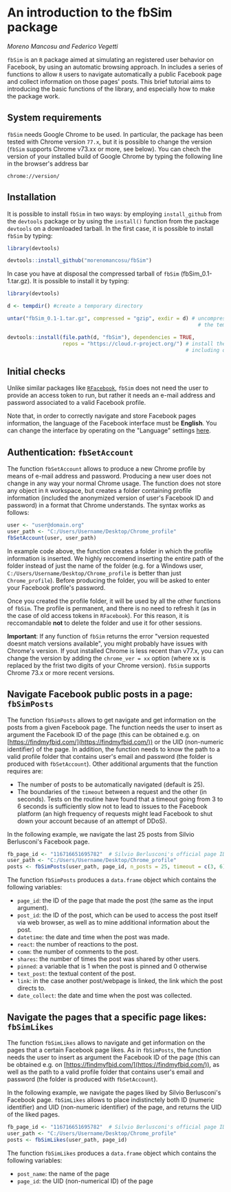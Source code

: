 
# An introduction to the fbSim package

*Moreno Mancosu and Federico Vegetti*


```fbSim``` is an ```R``` package aimed at simulating an registered user behavior on Facebook, by using an automatic browsing approach. In includes a series of functions to allow ```R``` users to navigate automatically a public Facebook page and collect information on those pages' posts. This brief tutorial aims to introducing the basic functions of the library, and especially how to make the package work.

## System requirements

```fbSim``` needs Google Chrome to be used. In particular, the package has been tested with Chrome version ```77.x```, but it is possible to change the version (```fbSim``` supports Chrome v73.xx or more, see below). You can chech the version of your installed build of Google Chrome by typing the following line in  the browser's address bar

```{bash eval = FALSE}
chrome://version/
```

## Installation

It is possible to install ```fbSim``` in two ways: by employing ```install_github``` from the ```devtools``` package or by using the ```install()``` function from the package ```devtools``` on a downloaded tarball. In the first case, it is possible to install ```fbSim``` by typing:

```r
library(devtools)

devtools::install_github("morenomancosu/fbSim")
```

In case you have at disposal the compressed tarball of ```fbSim``` (fbSim_0.1-1.tar.gz). It is possible to install it by typing:

```r
library(devtools)

d <- tempdir() #create a temporary directory

untar("fbSim_0.1-1.tar.gz", compressed = "gzip", exdir = d) # uncompress the tarball in 
                                                              # the temp directory

devtools::install(file.path(d, "fbSim"), dependencies = TRUE,
                  repos = "https://cloud.r-project.org/") # install the package 
                                                          # including dependencies
```

## Initial checks

Unlike similar packages like [```RFacebook```](https://cran.r-project.org/web/packages/Rfacebook/Rfacebook.pdf), ```fbSim``` does not need the user to provide an access token to run, but rather it needs an e-mail address and password associated to a valid Facebook profile. 

Note that, in order to correctly navigate and store Facebook pages information, the language of the Facebook interface must be **English**. You can change the interface by operating on the "Language" settings [here](https://www.facebook.com/settings?tab=language). 


## Authentication: ```fbSetAccount```

The function ```fbSetAccount``` allows to produce a new Chrome profile by means of e-mail address and password. Producing a new user does not change in any way your normal Chrome usage. The function does not store any object in ```R``` workspace, but creates a folder containing profile information (included the anonymized version of user's Facebook ID and password) in a format that Chrome understands. The syntax works as follows:

```r
user <- "user@domain.org"
user_path <- "C:/Users/Username/Desktop/Chrome_profile"
fbSetAccount(user, user_path)
```

In example code above, the function creates a folder in which the profile information is inserted. We highly reccomend inserting the entire path of the folder instead of just the name of the folder (e.g. for a Windows user, ```C:/Users/Username/Desktop/Chrome_profile``` is better than just ```Chrome_profile```). Before producing the folder, you will be asked to enter your Facebook profile's password. 

Once you created the profile folder, it will be used by all the other functions of ```fbSim```. The profile is permanent, and there is no need to refresh it (as in the case of old access tokens in ```RFacebook```). For this reason, it is reccomandable **not** to delete the folder and use it for other sessions.

**Important**: If any function of ```fbSim``` returns the error "version requested doesnt match versions available", you might probably have issues with Chrome's version. If yout installed Chrome is less recent than v77.x, you can change the version by adding the ```chrome_ver = xx``` option (where xx is replaced by the frist two digits of your Chrome version). ```fbSim``` supports Chrome 73.x or more recent versions.

## Navigate Facebook public posts in a page: ```fbSimPosts```

The function ```fbSimPosts``` allows to get navigate and get information on the posts from a given Facebook page. The function needs the user to insert as argument the Facebook ID of the page (this can be obtained e.g. on [https://findmyfbid.com/](https://findmyfbid.com/)) or the UID (non-numeric identifier) of the page. In addition, the function needs to know the path to a valid profile folder that contains user's email and password (the folder is produced with ```fbSetAccount```). Other additional arguments that the function requires are:

- The number of posts to be automatically navigated (default is 25).
- The boundaries of the ```timeout``` between a request and the other (in seconds). Tests on the routine have found that a timeout going from 3 to 6 seconds is sufficiently slow not to lead to issues to the Facebook platform (an high frequency of requests might lead Facebook to shut down your account because of an attempt of DDoS).

In the following example, we navigate the last 25 posts from Silvio Berlusconi's Facebook page.

```r
fb_page_id <- "116716651695782"  # Silvio Berlusconi's official page ID
user_path <- "C:/Users/Username/Desktop/Chrome_profile"
posts <- fbSimPosts(user_path, page_id, n_posts = 25, timeout = c(3, 6))
```


The function ```fbSimPosts``` produces a ```data.frame``` object which contains the following variables:

- ```page_id```: the ID of the page that made the post (the same as the input argument).
- ```post_id```: the ID of the post, which can be used to access the post itself via web browser, as well as to mine additional information about the post.
- ```datetime```: the date and time when the post was made.
- ```react```: the number of reactions to the post.
- ```comm```: the number of comments to the post.
- ```shares```: the number of times the post was shared by other users.
- ```pinned```: a variable that is 1 when the post is pinned and 0 otherwise
- ```text_post```: the textual content of the post.
- ```link```: in the case another post/webpage is linked, the link which the post directs to.
- ```date_collect```: the date and time when the post was collected.


## Navigate the pages that a specific page likes: ```fbSimLikes```

The function ```fbSimLikes``` allows to navigate and get information on the pages that a certain Facebook page likes. As in ```fbSimPosts```, the function needs the user to insert as argument the Facebook ID of the page (this can be obtained e.g. on [https://findmyfbid.com/](https://findmyfbid.com/)), as well as the path to a valid profile folder that contains user's email and password (the folder is produced with ```fbSetAccount```).

In the following example, we navigate the pages liked by Silvio Berlusconi's Facebook page. ```fbSimLikes``` allows to place indistinctely both ID (numeric identifier) and UID (non-numeric identifier) of the page, and returns the UID of the liked pages.

```r
fb_page_id <- "116716651695782"  # Silvio Berlusconi's official page ID
user_path <- "C:/Users/Username/Desktop/Chrome_profile"
posts <- fbSimLikes(user_path, page_id)
```

The function ```fbSimLikes``` produces a ```data.frame``` object which contains the following variables:

- ```post_name```: the name of the page
- ```page_id```: the UID (non-numerical ID) of the page